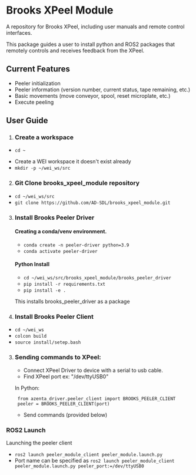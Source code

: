 # Brooks XPeel Module

A repository for Brooks XPeel, including user manuals and remote control interfaces.

This package guides a user to install python and ROS2 packages that remotely controls and receives feedback from the XPeel.

## Current Features
* Peeler initialization
* Peeler information (version number, current status, tape remaining, etc.)
* Basic movements (move conveyor, spool, reset microplate, etc.)
* Execute peeling 

## User Guide
1. ### Create a workspace
- `cd ~`
<!-- - `source /opt/ros/foxy/setup.bash` -->
- Create a WEI workspace it doesn't exist already
- `mkdir -p ~/wei_ws/src`

2. ### Git Clone brooks_xpeel_module repository
- `cd ~/wei_ws/src`
- `git clone https://github.com/AD-SDL/brooks_xpeel_module.git`

3. ### Install Brooks Peeler Driver
    #### Creating a conda/venv environment.
    - `conda create -n peeler-driver python=3.9`
    - `conda activate peeler-driver`

    #### Python Install 
    - `cd ~/wei_ws/src/brooks_xpeel_module/brooks_peeler_driver`
    - `pip install -r requirements.txt`
    - `pip install -e .`

    This installs brooks_peeler_driver as a package
4. ### Install Brooks Peeler Client
- `cd ~/wei_ws`
- `colcon build`
- `source install/setep.bash`


3. ### Sending commands to XPeel:
	* Connect XPeel Driver to device with a serial to usb cable.
	* Find XPeel port ex: "/dev/ttyUSB0" 

   	In Python:
    
		from azenta_driver.peeler_client import BROOKS_PEELER_CLIENT
		peeler = BROOKS_PEELER_CLIENT(port)

	* Send commands (provided below)

### ROS2 Launch

Launching the peeler client

 - `ros2 launch peeler_module_client peeler_module.launch.py`
 - Port name can be specified as `ros2 launch peeler_module_client peeler_module.launch.py peeler_port:=/dev/ttyUSB0`
